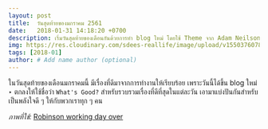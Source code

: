 ```yaml
---
layout: post
title:  วันสุดท้ายของมกราคม 2561
date:   2018-01-31 14:18:20 +0700
description: เริ่มวันสุดท้ายของเดือนกันด้วยการทำ blog ใหม่ โดยใช้ Theme จาก Adam Neilson # Add post description (optional)
img: https://res.cloudinary.com/sdees-reallife/image/upload/v1550376078/Robinson_working_day_over.jpg # Add image post (optional)
tags: [2018-01]
author: # Add name author (optional)
---
```

ในวันสุดท้ายของเดือนมกราคมนี้ มีเรื่องที่ดีมาจากการทำงานให้เรียบร้อย เพราะวันนี้ได้ขึ้น blog ใหม่ ‣ ตกลงให้ใช้ชื่อว่า `What's Good?` สำหรับรวบรวมเรื่องที่ดีที่สุดในแต่ละวัน เอามาแบ่งปันกันสำหรับเป็นพลังใจดี ๆ ให้กับพวกเราทุก ๆ คน

*ภาพที่ใช้:* [Robinson working day over](https://commons.wikimedia.org/wiki/File:Robinson_working_day_over.jpg)
